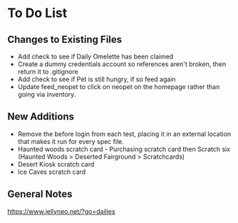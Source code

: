 # To Do List

## Changes to Existing Files

- Add check to see if Daily Omelette has been claimed
- Create a dummy credentials account so references aren't broken, then return it to .gitignore
- Add check to see if Pet is still hungry, if so feed again
- Update feed_neopet to click on neopet on the homepage rather than going via inventory.

## New Additions

- Remove the before login from each test, placing it in an external location that makes it run for every spec file.
- Haunted woods scratch card - Purchasing scratch card then Scratch six (Haunted Woods > Deserted Fairground > Scratchcards)
- Desert Kiosk scratch card
- Ice Caves scratch card

## General Notes

https://www.jellyneo.net/?go=dailies
